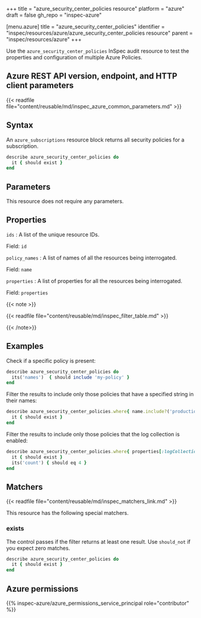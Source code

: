 +++
title = "azure_security_center_policies resource"
platform = "azure"
draft = false
gh_repo = "inspec-azure"

[menu.azure]
title = "azure_security_center_policies"
identifier = "inspec/resources/azure/azure_security_center_policies resource"
parent = "inspec/resources/azure"
+++

Use the `azure_security_center_policies` InSpec audit resource to test the properties and configuration of multiple Azure Policies.

## Azure REST API version, endpoint, and HTTP client parameters

{{< readfile file="content/reusable/md/inspec_azure_common_parameters.md" >}}

## Syntax

An `azure_subscriptions` resource block returns all security policies for a subscription.

```ruby
describe azure_security_center_policies do
  it { should exist }
end
```

## Parameters

This resource does not require any parameters.

## Properties

`ids`
: A list of the unique resource IDs.

  Field: `id`

`policy_names`
: A list of names of all the resources being interrogated.

  Field: `name`

`properties`
: A list of properties for all the resources being interrogated.

  Field: `properties`

{{< note >}}

{{< readfile file="content/reusable/md/inspec_filter_table.md" >}}

{{< /note>}}

## Examples

Check if a specific policy is present:

```ruby
describe azure_security_center_policies do
  its('names')  { should include 'my-policy' }
end
```

Filter the results to include only those policies that have a specified string in their names:

```ruby
describe azure_security_center_policies.where{ name.include?('production') } do
  it { should exist }
end
```

Filter the results to include only those policies that the log collection is enabled:

```ruby
describe azure_security_center_policies.where{ properties[:logCollection] == 'On' } do
  it { should exist }
  its('count') { should eq 4 }
end
```

## Matchers

{{< readfile file="content/reusable/md/inspec_matchers_link.md" >}}

This resource has the following special matchers.

### exists

The control passes if the filter returns at least one result. Use `should_not` if you expect zero matches.

```ruby
describe azure_security_center_policies do
  it { should exist }
end
```

## Azure permissions

{{% inspec-azure/azure_permissions_service_principal role="contributor" %}}
